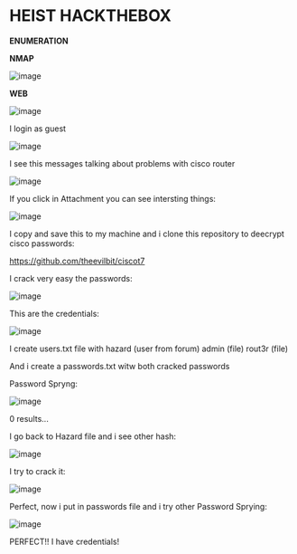 # HEIST HACKTHEBOX

**ENUMERATION**

**NMAP**

![image](https://user-images.githubusercontent.com/79543461/184477884-22fc3ac3-08df-410f-b1c7-0e7bb103b35c.png)

**WEB**

![image](https://user-images.githubusercontent.com/79543461/184477942-a4541eca-b461-41e4-b2e9-8d6d5a51319c.png)

I login as guest

![image](https://user-images.githubusercontent.com/79543461/184477955-b930c622-818e-4b71-b89f-eb1b460606a9.png)

I see this messages talking about problems with cisco router

![image](https://user-images.githubusercontent.com/79543461/184478061-4c62dca4-7efe-42d2-b2db-f52ff6451b74.png)

If you click in Attachment you can see intersting things:

![image](https://user-images.githubusercontent.com/79543461/184477979-133fdad0-8660-4454-b704-7ddc69b77f5d.png)

I copy and save this to my machine and i clone this repository to deecrypt cisco passwords:

https://github.com/theevilbit/ciscot7

I crack very easy the passwords:

![image](https://user-images.githubusercontent.com/79543461/184478161-df18ce8c-a7ab-48f0-94ba-025963046827.png)

This are the credentials:

![image](https://user-images.githubusercontent.com/79543461/184478220-7ce78dc2-02bf-4c10-9dd8-7118347fc4ad.png)

I create users.txt file with hazard (user from forum) admin (file) rout3r (file) 

And i create a passwords.txt witw both cracked passwords

Password Spryng:

![image](https://user-images.githubusercontent.com/79543461/184478405-5ff3168a-6a79-4637-a04a-111c883476d8.png)

0 results...

I go back to Hazard file and i see other hash:

![image](https://user-images.githubusercontent.com/79543461/184478441-a81f4ab1-0c49-47a4-8ced-b53ac8ac5135.png)

I try to crack it:

![image](https://user-images.githubusercontent.com/79543461/184478452-f6a005f3-b7c5-45cc-906e-41381d12b2eb.png)

Perfect, now i put in passwords file and i try other Password Sprying:

![image](https://user-images.githubusercontent.com/79543461/184478572-fa610160-d9b3-4659-8486-15d0c98e6243.png)

PERFECT!! I have credentials!


